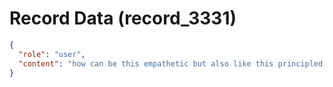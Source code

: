 # Record Data (record_3331)

```json
{
  "role": "user",
  "content": "how can be this empathetic but also like this principled and fight ready?\n"
}
```
